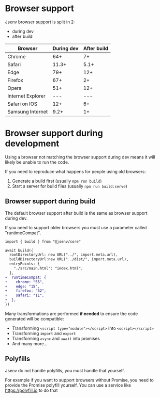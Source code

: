 # Browser support

Jsenv browser support is split in 2:

- during dev
- after build

| Browser           | During dev | After build |
| ----------------- | ---------- | ----------- |
| Chrome            | 64+        | 7+          |
| Safari            | 11.3+      | 5.1+        |
| Edge              | 79+        | 12+         |
| Firefox           | 67+        | 2+          |
| Opera             | 51+        | 12+         |
| Internet Explorer | ---        | ---         |
| Safari on IOS     | 12+        | 6+          |
| Samsung Internet  | 9.2+       | 1+          |

# Browser support during development

Using a browser not matching the browser support during dev means it will likely be unable to run the code.

If you need to reproduce what happens for people using old browsers:

1. Generate a build first (usually `npm run build`)
2. Start a server for build files (usually `npm run build:serve`)

## Browser support during build

The default browser support after build is the same as browser support during dev.

If you need to support older browsers you must use a parameter called "runtimeCompat".

```diff
import { build } from "@jsenv/core"

await build({
  rootDirectoryUrl: new URL("../", import.meta.url),
  buildDirectoryUrl:new URL("../dist/", import.meta.url),
  entryPoints: {
    "./src/main.html": "index.html",
  },
+  runtimeCompat: {
+    chrome: "55",
+    edge: "15",
+    firefox: "52",
+    safari: "11",
+  },
})
```

Many transformations are performed **if needed** to ensure the code generated will be compatible:

- Transforming `<script type="module"></script>` into `<script></script>`
- Transforming `import` and `export`
- Transforming `async` and `await` into promises
- And many more...

## Polyfills

Jsenv do not handle polyfills, you must handle that yourself.

For example if you want to support browsers without Promise, you need to provide the Promise polyfill yourself. You can use a service like https://polyfill.io to do that
